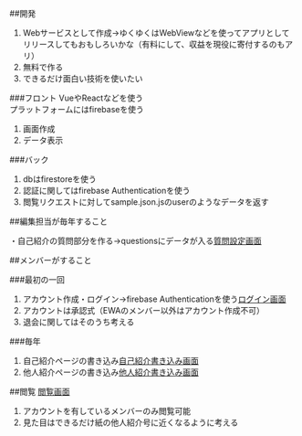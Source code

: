 ##開発
1. Webサービスとして作成→ゆくゆくはWebViewなどを使ってアプリとしてリリースしてもおもしろいかな（有料にして、収益を現役に寄付するのもアリ）
2. 無料で作る
3. できるだけ面白い技術を使いたい

###フロント
VueやReactなどを使う  
プラットフォームにはfirebaseを使う

1. 画面作成
2. データ表示

###バック
1. dbはfirestoreを使う
2. 認証に関してはfirebase Authenticationを使う
3. 閲覧リクエストに対してsample.json.jsのuserのようなデータを返す

##編集担当が毎年すること

・自己紹介の質問部分を作る→questionsにデータが入る[質問設定画面]()


##メンバーがすること

###最初の一回
1. アカウント作成・ログイン→firebase Authenticationを使う[ログイン画面]()
2. アカウントは承認式（EWAのメンバー以外はアカウント作成不可）
3. 退会に関してはそのうち考える

###毎年
1. 自己紹介ページの書き込み[自己紹介書き込み画面]()
2. 他人紹介ページの書き込み[他人紹介書き込み画面]()


##閲覧
[閲覧画面]()
1. アカウントを有しているメンバーのみ閲覧可能
2. 見た目はできるだけ紙の他人紹介号に近くなるように考える
